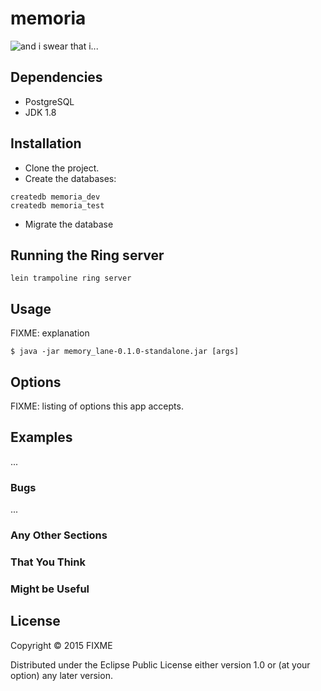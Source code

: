 # memoria

![and i swear that i...](http://i.imgur.com/yUUFcNq.jpg)

## Dependencies

- PostgreSQL
- JDK 1.8

## Installation

- Clone the project.
- Create the databases:

```
createdb memoria_dev
createdb memoria_test
```

- Migrate the database

## Running the Ring server

```
lein trampoline ring server
```

## Usage

FIXME: explanation

    $ java -jar memory_lane-0.1.0-standalone.jar [args]

## Options

FIXME: listing of options this app accepts.

## Examples

...

### Bugs

...

### Any Other Sections
### That You Think
### Might be Useful

## License

Copyright © 2015 FIXME

Distributed under the Eclipse Public License either version 1.0 or (at
your option) any later version.
